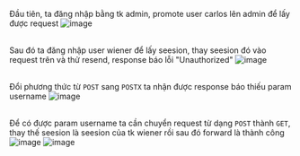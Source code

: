 
Đầu tiên, ta đăng nhập bằng tk admin, promote user carlos lên admin để lấy được request
![image](https://user-images.githubusercontent.com/62832067/156549887-53ccee0f-ea9d-4a8f-8e6d-8901a1aabf93.png)

<br> Sau đó ta đăng nhập user wiener để lấy seesion, thay seesion đó vào request trên và thử resend, response báo lỗi "Unauthorized"
![image](https://user-images.githubusercontent.com/62832067/156550008-eb9bd2e3-b274-4c66-a934-f821514817cf.png)

<br> Đổi phương thức từ ```POST``` sang ```POSTX``` ta nhận được response báo thiếu param username
![image](https://user-images.githubusercontent.com/62832067/156550171-014a9540-b06a-4485-ae74-1dc6568495b5.png)

<br> Để có được param username ta cần chuyển request từ dạng ```POST``` thành ```GET```, thay thế seesion là seesion của tk wiener rồi sau đó forward là thành công 
![image](https://user-images.githubusercontent.com/62832067/156554347-a9bef33a-a3a4-47b6-926b-92313ac6d0ce.png)
![image](https://user-images.githubusercontent.com/62832067/156554350-222e6470-1ffc-42de-a9c9-1bbea08401f7.png)
